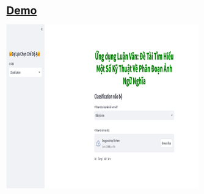 # [Demo](https://youtu.be/oE-QtziWOL0?si=iPT-EbmZHXYUpWPc)
<p align="middle">
  <a href="">
    <img src="https://github.com/HoVanNguyen09/classification_and_semantic_segmentation_for_brain_tumors/blob/main/datas/images/demo.png" height="430">
  </a>
</p>



